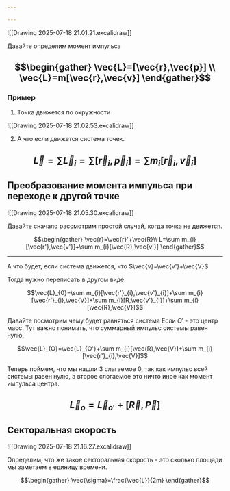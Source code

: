 ```yaml
---

---
```


![[Drawing 2025-07-18 21.01.21.excalidraw]]

Давайте определим момент импульса 

$$\begin{gather}
\vec{L}=[\vec{r},\vec{p}] \\
\vec{L}=m[\vec{r},\vec{v}]
\end{gather}$$
---

### Пример

1) Точка движется по окружности

![[Drawing 2025-07-18 21.02.53.excalidraw]]

2) А что если движется система точек.

$$\vec{L}=\sum \vec{L}_{i}=\sum[\vec{r}_{i},\vec{p}_{i}]=\sum m_{i}[\vec{r}_{i},\vec{v}_{i}]$$
---
## Преобразование момента импульса при переходе к другой точке

![[Drawing 2025-07-18 21.05.30.excalidraw]]

Давайте сначало рассмотрим простой случай, когда точка не движется.

$$\begin{gather}
\vec{r}=\vec{r}'+\vec{R}\\
L=\sum m_{i}[\vec{r'},\vec{v'}]+\sum m_{i}[\vec{R},\vec{v'}]
\end{gather}$$

---

А что будет, если система движется, что  $\vec{v}=\vec{v'}+\vec{V}$

Тогда нужно переписать в другом виде.

$$\vec{L}_{0}=\sum m_{i}[\vec{r'}_{i},\vec{v'}_{i}]+\sum m_{i}[\vec{r'}_{i},\vec{V}]+\sum m_{i}[R,\vec{v'}_{i}]+\sum m_{i}[\vec{R},\vec{V}]$$

Давайте посмотрим чему будет равняться система Если $O'$ - это центр масс. Тут важно понимать, что суммарный импульс системы равен нулю.

$$\vec{L}_{O}=\vec{L}_{O'}+\sum m_{i}[\vec{R},\vec{V}]+\sum m_{i}[\vec{r'}_{i},\vec{V}]$$

Теперь поймем, что мы нашли 3 слагаемое 0, так как импульс всей системы равен нулю, а второе слогаемое это ничто иное как момент импульса центра.

$$\vec{L}_{o}=\vec{L}_{o'}+[\vec{R},\vec{P}]$$
---
## Секторальная скорость

![[Drawing 2025-07-18 21.16.27.excalidraw]]

Определим, что же такое секторальная скорость - это сколько площади мы заметаем в единицу времени.

$$\begin{gather}
\vec{\sigma}=\frac{\vec{L}}{2m} 
\end{gather}$$

